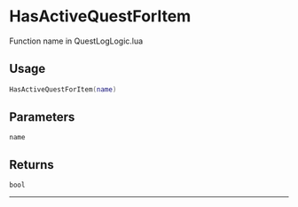 # HasActiveQuestForItem
Function name in QuestLogLogic.lua
## Usage
```lua
HasActiveQuestForItem(name)
```
## Parameters
`name`
## Returns
`bool`

---